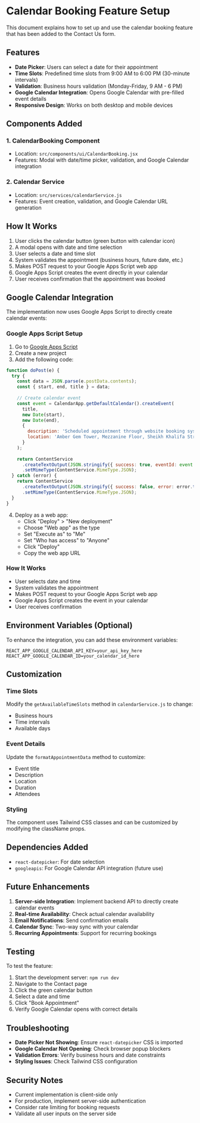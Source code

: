 # Calendar Booking Feature Setup

This document explains how to set up and use the calendar booking feature that has been added to the Contact Us form.

## Features

- **Date Picker**: Users can select a date for their appointment
- **Time Slots**: Predefined time slots from 9:00 AM to 6:00 PM (30-minute intervals)
- **Validation**: Business hours validation (Monday-Friday, 9 AM - 6 PM)
- **Google Calendar Integration**: Opens Google Calendar with pre-filled event details
- **Responsive Design**: Works on both desktop and mobile devices

## Components Added

### 1. CalendarBooking Component
- Location: `src/components/ui/CalendarBooking.jsx`
- Features: Modal with date/time picker, validation, and Google Calendar integration

### 2. Calendar Service
- Location: `src/services/calendarService.js`
- Features: Event creation, validation, and Google Calendar URL generation

## How It Works

1. User clicks the calendar button (green button with calendar icon)
2. A modal opens with date and time selection
3. User selects a date and time slot
4. System validates the appointment (business hours, future date, etc.)
5. Makes POST request to your Google Apps Script web app
6. Google Apps Script creates the event directly in your calendar
7. User receives confirmation that the appointment was booked

## Google Calendar Integration

The implementation now uses Google Apps Script to directly create calendar events:

### Google Apps Script Setup
1. Go to [Google Apps Script](https://script.google.com/)
2. Create a new project
3. Add the following code:

```javascript
function doPost(e) {
  try {
    const data = JSON.parse(e.postData.contents);
    const { start, end, title } = data;
    
    // Create calendar event
    const event = CalendarApp.getDefaultCalendar().createEvent(
      title,
      new Date(start),
      new Date(end),
      {
        description: 'Scheduled appointment through website booking system',
        location: 'Amber Gem Tower, Mezzanine Floor, Sheikh Khalifa Street, Ajman, United Arab Emirates'
      }
    );
    
    return ContentService
      .createTextOutput(JSON.stringify({ success: true, eventId: event.getId() }))
      .setMimeType(ContentService.MimeType.JSON);
  } catch (error) {
    return ContentService
      .createTextOutput(JSON.stringify({ success: false, error: error.toString() }))
      .setMimeType(ContentService.MimeType.JSON);
  }
}
```

4. Deploy as a web app:
   - Click "Deploy" > "New deployment"
   - Choose "Web app" as the type
   - Set "Execute as" to "Me"
   - Set "Who has access" to "Anyone"
   - Click "Deploy"
   - Copy the web app URL

### How It Works
- User selects date and time
- System validates the appointment
- Makes POST request to your Google Apps Script web app
- Google Apps Script creates the event in your calendar
- User receives confirmation

## Environment Variables (Optional)

To enhance the integration, you can add these environment variables:

```env
REACT_APP_GOOGLE_CALENDAR_API_KEY=your_api_key_here
REACT_APP_GOOGLE_CALENDAR_ID=your_calendar_id_here
```

## Customization

### Time Slots
Modify the `getAvailableTimeSlots` method in `calendarService.js` to change:
- Business hours
- Time intervals
- Available days

### Event Details
Update the `formatAppointmentData` method to customize:
- Event title
- Description
- Location
- Duration
- Attendees

### Styling
The component uses Tailwind CSS classes and can be customized by modifying the className props.

## Dependencies Added

- `react-datepicker`: For date selection
- `googleapis`: For Google Calendar API integration (future use)

## Future Enhancements

1. **Server-side Integration**: Implement backend API to directly create calendar events
2. **Real-time Availability**: Check actual calendar availability
3. **Email Notifications**: Send confirmation emails
4. **Calendar Sync**: Two-way sync with your calendar
5. **Recurring Appointments**: Support for recurring bookings

## Testing

To test the feature:
1. Start the development server: `npm run dev`
2. Navigate to the Contact page
3. Click the green calendar button
4. Select a date and time
5. Click "Book Appointment"
6. Verify Google Calendar opens with correct details

## Troubleshooting

- **Date Picker Not Showing**: Ensure `react-datepicker` CSS is imported
- **Google Calendar Not Opening**: Check browser popup blockers
- **Validation Errors**: Verify business hours and date constraints
- **Styling Issues**: Check Tailwind CSS configuration

## Security Notes

- Current implementation is client-side only
- For production, implement server-side authentication
- Consider rate limiting for booking requests
- Validate all user inputs on the server side
